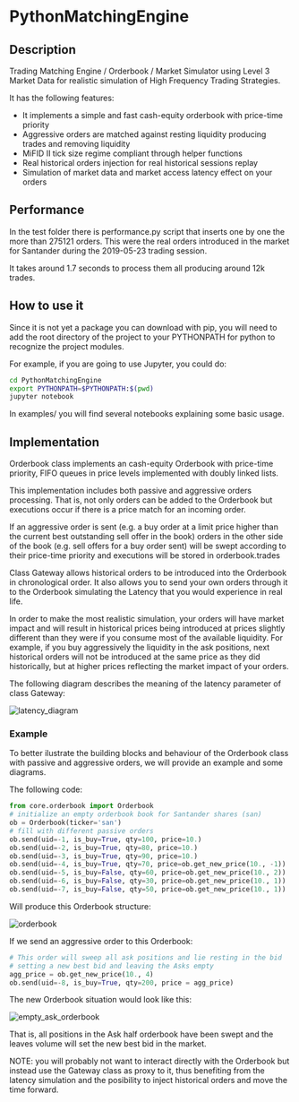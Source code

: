 # PythonMatchingEngine
## Description

Trading Matching Engine / Orderbook / Market Simulator using Level 3 Market Data 
for realistic simulation of High Frequency Trading Strategies.

It has the following features:

* It implements a simple and fast cash-equity orderbook with price-time priority
* Aggressive orders are matched against resting liquidity producing trades and removing liquidity
* MiFID II tick size regime compliant through helper functions
* Real historical orders injection for real historical sessions replay
* Simulation of market data and market access latency effect on your orders


## Performance

In the test folder there is performance.py script that inserts one by one the more
than 275121 orders. This were the real orders introduced in the market for Santander 
during the 2019-05-23 trading session.

It takes around 1.7 seconds to process them all producing around 12k trades. 

## How to use it

Since it is not yet a package you can download with pip, you will need to add 
the root directory of the project to your PYTHONPATH for python to 
recognize the project modules. 

For example, if you are going to use Jupyter, you could do:

``` sh
cd PythonMatchingEngine
export PYTHONPATH=$PYTHONPATH:$(pwd)
jupyter notebook
```

In examples/ you will find several notebooks explaining some basic usage. 

## Implementation

Orderbook class implements an cash-equity Orderbook 
with price-time priority, FIFO queues in price levels
implemented with doubly linked lists.

This implementation includes both passive and aggressive orders processing. 
That is, not only orders can be added to the Orderbook but executions 
occur if there is a price match for an incoming order.

If an aggressive order is sent (e.g. a buy order at a limit price higher
than the current best outstanding sell offer in the book) 
orders in the other side of the book (e.g. sell offers for a buy order sent)
will be swept according to their price-time priority and executions
will be stored in orderbook.trades

Class Gateway allows historical orders to be introduced into the Orderbook
in chronological order. It also allows you to send your own orders through it
to the Orderbook simulating the Latency that you would experience in real life.

In order to make the most realistic simulation, your orders will have
market impact and will result in historical prices being introduced at
prices slightly different than they were if you consume most of the
available liquidity. For example, if you buy aggressively the liquidity
in the ask positions, next historical orders will not be introduced
at the same price as they did historically, but at higher prices
reflecting the market impact of your orders.

The following diagram describes the meaning of the latency parameter
of class Gateway:

![latency_diagram](https://user-images.githubusercontent.com/1562651/60772188-2765f080-a0f3-11e9-9b4a-3e974eab72b6.png)


### Example

To better ilustrate the building blocks and behaviour of the Orderbook class 
with passive and aggressive orders, we will provide an example and some diagrams.

The following code:

``` python
from core.orderbook import Orderbook
# initialize an empty orderbook book for Santander shares (san)
ob = Orderbook(ticker='san')
# fill with different passive orders
ob.send(uid=-1, is_buy=True, qty=100, price=10.)
ob.send(uid=-2, is_buy=True, qty=80, price=10.)
ob.send(uid=-3, is_buy=True, qty=90, price=10.)
ob.send(uid=-4, is_buy=True, qty=70, price=ob.get_new_price(10., -1))
ob.send(uid=-5, is_buy=False, qty=60, price=ob.get_new_price(10., 2))
ob.send(uid=-6, is_buy=False, qty=30, price=ob.get_new_price(10., 1))
ob.send(uid=-7, is_buy=False, qty=50, price=ob.get_new_price(10., 1))
```

Will produce this Orderbook structure:

![orderbook](https://user-images.githubusercontent.com/1562651/60772186-12895d00-a0f3-11e9-96a5-9c3a26c242ee.png)


If we send an aggressive order to this Orderbook:

``` python 
# This order will sweep all ask positions and lie resting in the bid
# setting a new best bid and leaving the Asks empty
agg_price = ob.get_new_price(10., 4)
ob.send(uid=-8, is_buy=True, qty=200, price = agg_price)
```

The new Orderbook situation would look like this:

![empty_ask_orderbook](https://user-images.githubusercontent.com/1562651/60772190-364ca300-a0f3-11e9-8719-d7dac555d467.png)


That is, all positions in the Ask half orderbook have been swept
and the leaves volume will set the new best bid in the market. 

NOTE: you will probably not want to interact directly with the
Orderbook but instead use the Gateway class as proxy to it,
thus benefiting from the latency simulation and the posibility
to inject historical orders and move the time forward.
